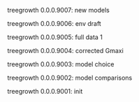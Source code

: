 treegrowth 0.0.0.9007: new models

treegrowth 0.0.0.9006: env draft

treegrowth 0.0.0.9005: full data 1

treegrowth 0.0.0.9004: corrected Gmaxi

treegrowth 0.0.0.9003: model choice

treegrowth 0.0.0.9002: model comparisons

treegrowth 0.0.0.9001: init
